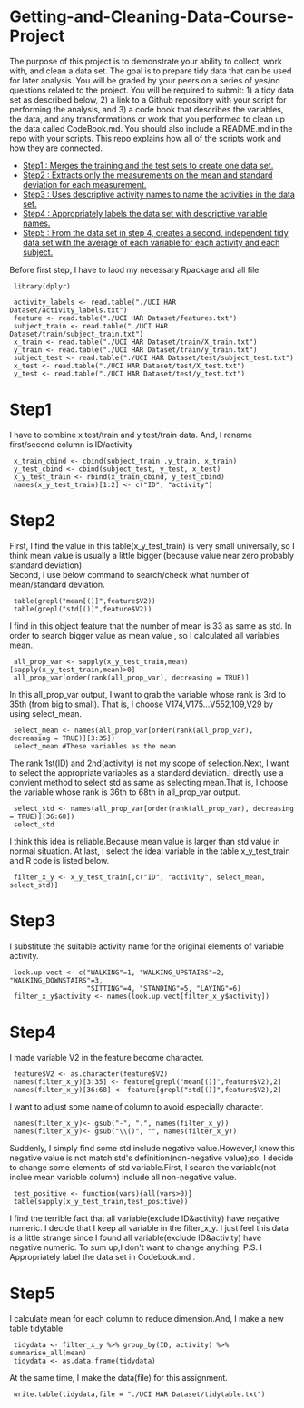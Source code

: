 # Getting-and-Cleaning-Data-Course-Project

The purpose of this project is to demonstrate your ability to collect, work with, and clean a data set. The goal is to prepare tidy data that can be used for later analysis. You will be graded by your peers on a series of yes/no questions related to the project. You will be required to submit: 1) a tidy data set as described below, 2) a link to a Github repository with your script for performing the analysis, and 3) a code book that describes the variables, the data, and any transformations or work that you performed to clean up the data called CodeBook.md. You should also include a README.md in the repo with your scripts. This repo explains how all of the scripts work and how they are connected.

* [Step1 : Merges the training and the test sets to create one data set.](#step1)
* [Step2 : Extracts only the measurements on the mean and standard deviation for each measurement.](#step2)
* [Step3 : Uses descriptive activity names to name the activities in the data set.](#step3)
* [Step4 : Appropriately labels the data set with descriptive variable names.](#step4)
* [Step5 : From the data set in step 4, creates a second, independent tidy data set with the average of each variable for each activity and each subject.](#step5)

Before first step, I have to laod my necessary Rpackage and all file

     library(dplyr)   
     
     activity_labels <- read.table("./UCI HAR Dataset/activity_labels.txt")
     feature <- read.table("./UCI HAR Dataset/features.txt")
     subject_train <- read.table("./UCI HAR Dataset/train/subject_train.txt")
     x_train <- read.table("./UCI HAR Dataset/train/X_train.txt")
     y_train <- read.table("./UCI HAR Dataset/train/y_train.txt")
     subject_test <- read.table("./UCI HAR Dataset/test/subject_test.txt")
     x_test <- read.table("./UCI HAR Dataset/test/X_test.txt")
     y_test <- read.table("./UCI HAR Dataset/test/y_test.txt")


<h1 id=step1>Step1</h1>
I have to combine x test/train and y test/train data. And, I rename first/second column is ID/activity
     
     x_train_cbind <- cbind(subject_train ,y_train, x_train)  
     y_test_cbind <- cbind(subject_test, y_test, x_test)
     x_y_test_train <- rbind(x_train_cbind, y_test_cbind)
     names(x_y_test_train)[1:2] <- c("ID", "activity")

<h1 id=step2>Step2</h1>

First, I find the value in this table(x_y_test_train) is very small universally, so I think 
mean value is usually a little bigger (because value near zero probably standard deviation).<br>
Second, I use below command to search/check what number of mean/standard deviation.

     table(grepl("mean[()]",feature$V2))
     table(grepl("std[()]",feature$V2))
I find in this object feature that the number of mean is 33 as same as std.
In order to search bigger value as mean value , so I calculated all variables mean.

     all_prop_var <- sapply(x_y_test_train,mean)[sapply(x_y_test_train,mean)>0]
     all_prop_var[order(rank(all_prop_var), decreasing = TRUE)]
     
In this all_prop_var output, I want to grab the variable whose rank is 3rd to 35th (from big to small).
That is, I choose V174,V175...V552,109,V29 by using select_mean.

     select_mean <- names(all_prop_var[order(rank(all_prop_var), decreasing = TRUE)][3:35])
     select_mean #These variables as the mean
The rank 1st(ID) and 2nd(activity) is not my scope of selection.Next, I want to select the appropriate variables as a standard deviation.I directly use a convient method to select std as same as selecting mean.That is, I choose the variable whose rank is 36th to 68th in all_prop_var output.

     select_std <- names(all_prop_var[order(rank(all_prop_var), decreasing = TRUE)][36:68])
     select_std
I think this idea is reliable.Because mean value is larger than std value in normal situation.
At last, I select the ideal variable in the table x_y_test_train and R code is listed below.

     filter_x_y <- x_y_test_train[,c("ID", "activity", select_mean, select_std)]

<h1 id=step3>Step3</h1>

I substitute the suitable activity name for the original elements of variable activity.

     look.up.vect <- c("WALKING"=1, "WALKING_UPSTAIRS"=2, "WALKING_DOWNSTAIRS"=3,
                       "SITTING"=4, "STANDING"=5, "LAYING"=6)
     filter_x_y$activity <- names(look.up.vect[filter_x_y$activity])

<h1 id=step4>Step4</h1>
I made variable V2 in the feature become character.

     feature$V2 <- as.character(feature$V2)
     names(filter_x_y)[3:35] <- feature[grepl("mean[()]",feature$V2),2]
     names(filter_x_y)[36:68] <- feature[grepl("std[()]",feature$V2),2]
I want to adjust some name of column to avoid especially character.

     names(filter_x_y)<- gsub("-", ".", names(filter_x_y))
     names(filter_x_y)<- gsub("\\()", "", names(filter_x_y)) 
Suddenly, I simply find some std include negative value.However,I know this negative value is not match std's definition(non-negative value);so, I decide to change some elements of std variable.First, I search the variable(not inclue mean variable column) include all non-negative value.

     test_positive <- function(vars){all(vars>0)}
     table(sapply(x_y_test_train,test_positive))
I find the terrible fact that all variable(exclude ID&activity) have negative numeric. I decide that I keep all variable in the filter_x_y. I just feel this data is a little strange since I found all variable(exclude ID&activity) have negative numeric.
To sum up,I don't want to change anything.
P.S. I Appropriately label the data set in Codebook.md .

<h1 id=step5>Step5</h1>
I calculate mean for each column to reduce dimension.And, I make a new table tidytable.

     tidydata <- filter_x_y %>% group_by(ID, activity) %>% summarise_all(mean)
     tidydata <- as.data.frame(tidydata)
At the same time, I make the data(file) for this assignment.

     write.table(tidydata,file = "./UCI HAR Dataset/tidytable.txt")